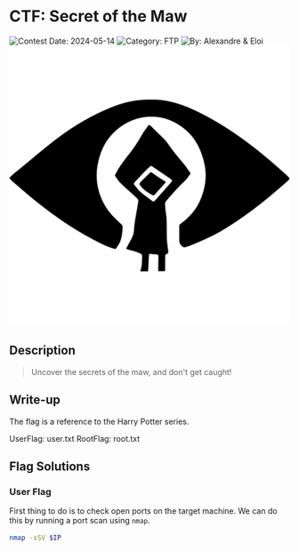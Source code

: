 # CTF: Secret of the Maw

![Contest Date: 2024-05-14](https://img.shields.io/badge/contest%20date-2024--05--14-informational)
![Category: FTP](https://img.shields.io/badge/category-ftp-%237159c1)
![By: Alexandre & Eloi](https://img.shields.io/badge/by-Alexandre%20%26%20Eloi-%23f9a03c)
![alt text](img/secretofthemaw.png)

## Description
> Uncover the secrets of the maw, and don't get caught!

## Write-up

The flag is a reference to the Harry Potter series.

UserFlag: user.txt
RootFlag: root.txt


## Flag Solutions

### User Flag

First thing to do is to check open ports on the target machine. We can do this by running a port scan using `nmap`.

```bash
nmap -sSV $IP
```

